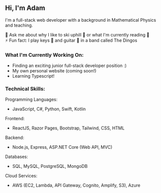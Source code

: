 ## Hi, I'm Adam

I'm a full-stack web developer with a background in Mathematical Physics and teaching.

💬 Ask me about why I like to ski uphill 🎿 or what I'm currently reading 📖 <br>
⚡ Fun fact: I play keys 🎹 and guitar 🎸 in a band called The Dingos 

### What I'm Currently Working On:

- Finding an exciting junior full-stack developer position :)
- My own personal website (coming soon!)
- Learning Typescript!

### Technical Skills:

Programming Languages:
- JavaScript, C#, Python, Swift, Kotlin

Frontend:
- ReactJS, Razor Pages, Bootstrap, Tailwind, CSS, HTML

Backend:
- Node.js, Express, ASP.NET Core (Web API, MVC)

Databases:
- SQL, MySQL, PostgreSQL, MongoDB

Cloud Services:
- AWS (EC2, Lambda, API Gateway, Cognito, Amplify, S3), Azure




<!--
**adamrodrigues11/adamrodrigues11** is a ✨ _special_ ✨ repository because its `README.md` (this file) appears on your GitHub profile.

Here are some ideas to get you started:

- 🔭 I’m currently working on ...
- 🌱 I’m currently learning ...
- 👯 I’m looking to collaborate on ...
- 🤔 I’m looking for help with ...
- 💬 Ask me about ...
- 📫 How to reach me: ...
- 😄 Pronouns: ...
- ⚡ Fun fact: ...
-->
